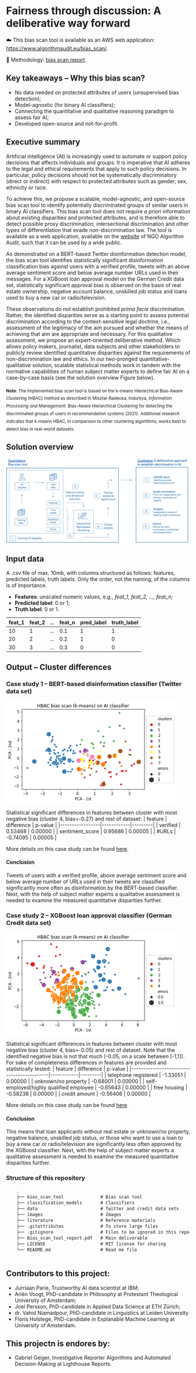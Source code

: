 # Fairness through discussion: A deliberative way forward

☁️ This bias scan tool is available as an AWS web application: https://www.algorithmaudit.eu/bias_scan/. 

📄 Methodology: [bias scan report](https://github.com/NGO-Algorithm-Audit/Bias_scan/blob/master/Bias_scan_tool_report.pdf).

## Key takeaways – Why this bias scan?

- No data needed on protected attributes of users (unsupervised bias detection); 
- Model-agnostic (for binary AI classifiers); 
- Connecting the quantitative and qualitative reasoning paradigm to assess fair AI;
- Developed open-source and not-for-profit.

## Executive summary
Artificial intelligence (AI) is increasingly used to automate or support policy decisions that affects individuals and groups. It is imperative that AI adheres to the legal and ethical requirements that apply to such policy decisions. In particular, policy decisions should not be systematically discriminatory (direct or indirect) with respect to protected attributes such as gender, sex, ethnicity or race.

To achieve this, we propose a scalable, model-agnostic, and open-source bias scan tool to identify potentially discriminated groups of similar users in binary AI classifiers. This bias scan tool does not require *a priori* information about existing disparities and protected attributes, and is therefore able to detect possible proxy discrimination, intersectional discrimination and other types of differentiation that evade non-discrimination law. The tool is available as a web application, available on the [website](https://www.algorithmaudit.eu/bias_scan/) of NGO Algorithm Audit, such that it can be used by a wide public.

As demonstrated on a BERT-based Twitter disinformation detection model, the bias scan tool identifies statistically significant disinformation classification bias against users with a verified profile, tweets with an above average sentiment score and below average number URLs used in their messages. For a XGBoost loan approval model on the German Credit data set, statistically significant approval bias is observed on the basis of real estate ownership, negative account balance, unskilled job status and loans used to buy a new car or radio/television.

These observations do not establish prohibited *prima facie* discrimination. Rather, the identified disparities serve as a starting point to assess potential discrimination according to the context-sensitive legal doctrine, i.e., assessment of the legitimacy of the aim pursued and whether the means of achieving that aim are appropriate and necessary. For this qualitative assessment, we propose an expert-oriented deliberative method. Which allows policy makers, journalist, data subjects and other stakeholders to publicly review identified quantitative disparities against the requirements of non-discrimination law and ethics. In our two-pronged quantitative-qualitative solution, scalable statistical methods work in tandem with the normative capabilities of human subject matter experts to define fair AI on a case-by-case basis (see the solution overview Figure below). 

<sub>**Note**: The implemented bias scan tool is based on the k-means Hierarchical Bias-Aware Clustering (HBAC) method as described in Misztal-Radecka, Indurkya, *Information Processing and Management*. Bias-Aware Hierarchical Clustering for detecting the discriminated groups of users in recommendation systems (2021). Additional research indicates that k-means HBAC, in comparison to other clustering algorithms, works best to detect bias in real-world datasets.</sub>

## Solution overview
![image](./images/Quantitative_qualitatitive.png)

## Input data
A .csv file of max. 10mb, with columns structured as follows: features, predicted labels, truth labels. Only the order, not the naming, of the columns is of importance.

- **Features**: unscaled numeric values, e.g., *feat_1, feat_2, ..., feat_n;*
- **Predicted label**: 0 or 1;
- **Truth label**: 0 or 1.

| feat_1 | feat_2 | ... | feat_n | pred_label | truth_label |
|--------|--------|-----|--------|------------|-------------|
| 10     | 1      | ... | 0.1    | 1          | 1           |
| 20     | 2      | ... | 0.2    | 1          | 0           |
| 30     | 3      | ... | 0.3    | 0          | 0           |

## Output – Cluster differences

### Case study 1 – BERT-based disinformation classifier (Twitter data set)
![image](./images/Bias_scan_BERT_disinfo_classifier.png)

Statistical significant differences in features between cluster with most negative bias (cluster 4, bias=-0.27) and rest of dataset:
| feature         | difference | p-value |
|-----------------|------------|---------|
| verified        | 0.53468    | 0.00000 |
| sentiment_score | 0.95686    | 0.00005 |
| #URLs           | -0.74095   | 0.00005 |

More details on this case study can be found [here](https://github.com/NGO-Algorithm-Audit/Bias_scan/blob/master/HBAC_scan/HBAC_BERT_disinformation_classifier.ipynb). 

#### Conclusion
Tweets of users with a verified profile, above average sentiment score and below average number of URLs used in their tweets are classified significantly more often as disinformation by the BERT-based classifier. Next, with the help of subject matter experts a qualitative assessment is needed to examine the measured quantitative disparities further.

### Case study 2 – XGBoost loan  approval classifier (German Credit data set)

![image](./images/Bias_scan_XGBoost_loan_approval_classifier.png)

Statistical significant differences in features between cluster with most negative bias (cluster 4, bias=-0.05) and rest of dataset. Note that the identified negative bias is not that much (-0.05, on a scale between [-1,1]). For sake of completeness differences in features are provided and statistically tested: 
| feature                                   | difference | p-value |
|-------------------------------------------|------------|---------|
| telephone registered                      | -1.33051   | 0.00000 |
| unknown/no property                       | -0.68001   | 0.00000 |
| self-employed/highly qualified employee   | -0.65643   | 0.00000 |
| free housing                              | -0.58238   | 0.00000 |
| credit amount                             | -0.56406   | 0.00000 |

More details on this case study can be found [here](https://github.com/NGO-Algorithm-Audit/Bias_scan/blob/master/HBAC_scan/HBAC_loan_approval_classifier.ipynb). 

#### Conclusion
This means that loan applicants without real estate or unknown/no property, negative balance, unskilled job status, or those who want to use a loan to buy a new car or radio/television are significantly less often approved by the XGBoost classifier. Next, with the help of subject matter experts a qualitative assessment is needed to examine the measured quantitative disparities further.

### Structure of this repository
```
    .
    ├── bias_scan_tool              # Bias scan tool 
    ├── classification_models       # Classifiers
    ├── data                        # Twitter and credit data sets
    ├── images                      # Images
    ├── literature                  # Reference materials
    ├── .gitattributes              # To store large files
    ├── .gitignore                  # Files to be ignored in this repo
    ├── Bias_scan_tool_report.pdf   # Main deliverable
    ├── LICENSE                     # MIT license for sharing 
    └── README.md                   # Read me file 
    
```

## Contributors to this project:
- Jurriaan Parie, Trustworthy AI data scientist at IBM;
- Ariën Voogt, PhD-candidate in Philosophy at Protestant Theological University of Amsterdam;
- Joel Persson, PhD-candidate in Applied Data Science at ETH Zürich;
- dr. Vahid Niamadpour, PhD-candidate in Linguistics at Leiden University
- Floris Holstege, PhD-candidate in Explanable Machine Learning at University of Amsterdam.

## This projectn is endores by:
- Gabriel Geiger, Investigative Reporter Algorithms and Automated Decision-Making at Lighthouse Reports.